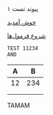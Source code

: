 
پیوند تست ۱

[خوش آمدید](خوش%20آمدید.md)


[شروع فرمول‌ها](شروع%20فرمول‌ها.md)



```
TEST 11234
AND 
```



| A   | B   |
| --- | --- |
| 12  | 234 |
|     |     |
|     |     |

TAMAM
